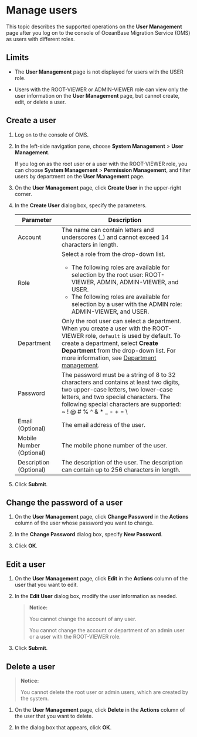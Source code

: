 # Manage users

This topic describes the supported operations on the **User Management** page after you log on to the console of OceanBase Migration Service (OMS) as users with different roles.

## Limits

* The **User Management** page is not displayed for users with the USER role.

* Users with the ROOT-VIEWER or ADMIN-VIEWER role can view only the user information on the **User Management** page, but cannot create, edit, or delete a user.

## Create a user

1. Log on to the console of OMS.

2. In the left-side navigation pane, choose **System Management** > **User Management**.

   If you log on as the root user or a user with the ROOT-VIEWER role, you can choose **System Management** > **Permission Management**, and filter users by department on the **User Management** page.

3. On the **User Management** page, click **Create User** in the upper-right corner.

4. In the **Create User** dialog box, specify the parameters.

   | Parameter | Description |
   |------|--------------------------------------------------------------------------|
   | Account | The name can contain letters and underscores (_) and cannot exceed 14 characters in length.  |
   | Role | Select a role from the drop-down list. <ul><li>The following roles are available for selection by the root user: ROOT-VIEWER, ADMIN, ADMIN-VIEWER, and USER.  <li>The following roles are available for selection by a user with the ADMIN role: ADMIN-VIEWER, and USER. </ul> |
   | Department | Only the root user can select a department. When you create a user with the ROOT-VIEWER role, `default` is used by default. To create a department, select **Create Department** from the drop-down list. For more information, see [Department management](../100.permission-management/300.department-management.md).  |
   | Password | The password must be a string of 8 to 32 characters and contains at least two digits, two upper-case letters, two lower-case letters, and two special characters. The following special characters are supported:<br>~ ! @ # % ^ & * _ - + = \ | ( ) { } : ; , . ? /[] |
   | Email (Optional) | The email address of the user.  |
   | Mobile Number (Optional) | The mobile phone number of the user.  |
   | Description (Optional) | The description of the user. The description can contain up to 256 characters in length.  |

5. Click **Submit**.

## Change the password of a user

1. On the **User Management** page, click **Change Password** in the **Actions** column of the user whose password you want to change.

2. In the **Change Password** dialog box, specify **New Password**.

3. Click **OK**.

## Edit a user

1. On the **User Management** page, click **Edit** in the **Actions** column of the user that you want to edit.

2. In the **Edit User** dialog box, modify the user information as needed.

   > **Notice:**
   >
   > You cannot change the account of any user.
   >
   > You cannot change the account or department of an admin user or a user with the ROOT-VIEWER role.

3. Click **Submit**.

## Delete a user

> **Notice:**
>
> You cannot delete the root user or admin users, which are created by the system.

1. On the **User Management** page, click **Delete** in the **Actions** column of the user that you want to delete.

2. In the dialog box that appears, click **OK**.
